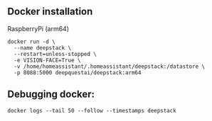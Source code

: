 ## Docker installation 

RaspberryPi (arm64)
```
docker run -d \
  --name deepstack \
  --restart=unless-stopped \
  -e VISION-FACE=True \
  -v /home/homeassistant/.homeassistant/deepstack:/datastore \
  -p 8088:5000 deepquestai/deepstack:arm64
```

## Debugging docker:
```
docker logs --tail 50 --follow --timestamps deepstack
```
